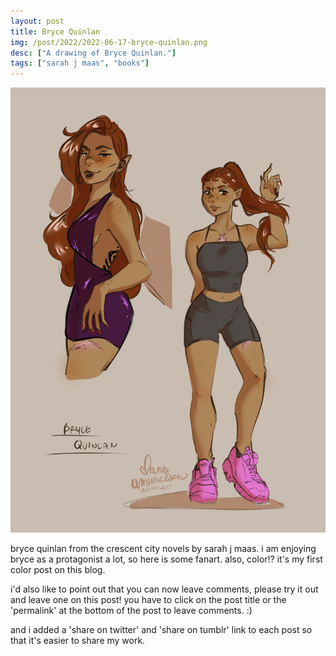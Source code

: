 ```yaml
---
layout: post
title: Bryce Quinlan
img: /post/2022/2022-06-17-bryce-quinlan.png
desc: ["A drawing of Bryce Quinlan."]
tags: ["sarah j maas", "books"]
---
```


![two drawings of bryce quinlan, one is of bryce in a party dress leaning against a bar and the second is of bryce in workout gear twirling her ponytail around her wrist.](/assets/img/post/2022/2022-06-17-bryce-quinlan.png)

bryce quinlan from the crescent city novels by sarah j maas. i am enjoying bryce as a protagonist a lot, so here is some fanart. also, color!? it's my first color post on this blog.

i'd also like to point out that you can now leave comments, please try it out and leave one on this post! you have to click on the post title or the 'permalink' at the bottom of the post to leave comments. :)

and i added a 'share on twitter' and 'share on tumblr' link to each post so that it's easier to share my work. 
